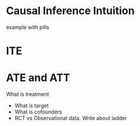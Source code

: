 # Causal Inference Intuition
example with pills
# ITE
# ATE and ATT
What is treatment
* What is target
* What is cofounders
* RCT vs Observational data. Write about ladder